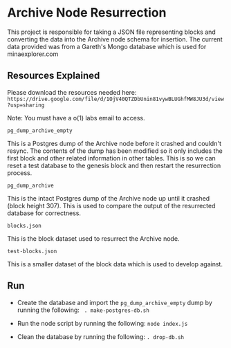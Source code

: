 # Archive Node Resurrection

This project is responsible for taking a JSON file representing blocks and converting the data into the Archive node schema for insertion. The current data provided was from a Gareth's Mongo database which is used for minaexplorer.com

## Resources Explained

Please download the resources needed here:
`https://drive.google.com/file/d/1OjV40QTZDbUnin81vywBLUGhfMW8JU3d/view?usp=sharing`

Note: You must have a o(1) labs email to access.

`pg_dump_archive_empty`

This is a Postgres dump of the Archive node before it crashed and couldn't resync. The contents of the dump has been modified so it only includes the first block and other related information in other tables. This is so we can reset a test database to the genesis block and then restart the resurrection process.

`pg_dump_archive`

This is the intact Postgres dump of the Archive node up until it crashed (block height 307). This is used to compare the output of the resurrected database for correctness.

`blocks.json`

This is the block dataset used to resurrect the Archive node.

`test-blocks.json`

This is a smaller dataset of the block data which is used to develop against.

## Run

- Create the database and import the `pg_dump_archive_empty` dump by running the following:
  ` . make-postgres-db.sh`

- Run the node script by running the following:
  `node index.js`

- Clean the database by running the following:
  `. drop-db.sh`

